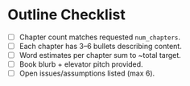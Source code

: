 # Outline Checklist

- [ ] Chapter count matches requested `num_chapters`.
- [ ] Each chapter has 3–6 bullets describing content.
- [ ] Word estimates per chapter sum to ~total target.
- [ ] Book blurb + elevator pitch provided.
- [ ] Open issues/assumptions listed (max 6).
